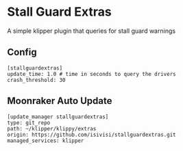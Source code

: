 # Stall Guard Extras
A simple klipper plugin that queries for stall guard warnings

## Config
```
[stallguardextras]
update_time: 1.0 # time in seconds to query the drivers
crash_threshold: 30
```

## Moonraker Auto Update
```
[update_manager stallguardextras]
type: git_repo
path: ~/klipper/klippy/extras
origin: https://github.com/isivisi/stallguardextras.git
managed_services: klipper
```